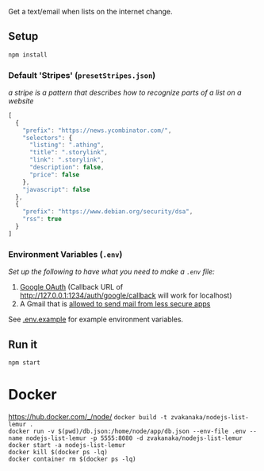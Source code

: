 Get a text/email when lists on the internet change.
## Setup
```sh
npm install
```

### Default 'Stripes' (`presetStripes.json`)
*a stripe is a pattern that describes how to recognize parts of a list on a website*
```js
[
  {
    "prefix": "https://news.ycombinator.com/",
    "selectors": {
      "listing": ".athing",
      "title": ".storylink",
      "link": ".storylink",
      "description": false,
      "price": false
    },
    "javascript": false
  },
  {
    "prefix": "https://www.debian.org/security/dsa",
    "rss": true
  }
]
```

### Environment Variables (`.env`)
*Set up the following to have what you need to make a `.env` file:*
1. [Google OAuth](https://console.developers.google.com/apis/credentials/oauthclient) (Callback URL of http://127.0.0.1:1234/auth/google/callback will work for localhost)
2. A Gmail that is [allowed to send mail from less secure apps](https://support.google.com/accounts/answer/6010255?hl=en)

See [.env.example](./.env.example) for example environment variables.

## Run it
```sh
npm start
```

# Docker
https://hub.docker.com/_/node/
`docker build -t zvakanaka/nodejs-list-lemur .`  
`docker run -v $(pwd)/db.json:/home/node/app/db.json --env-file .env --name nodejs-list-lemur -p 5555:8080 -d zvakanaka/nodejs-list-lemur`  
`docker start -a nodejs-list-lemur`  
`docker kill $(docker ps -lq)`  
`docker container rm $(docker ps -lq)`
